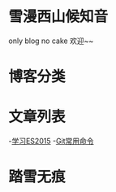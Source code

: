 # 雪漫西山候知音
only blog no cake
欢迎~~

# 博客分类

# 文章列表

  -[学习ES2015](https://github.com/vidding/blog/issues#1)
  -[Git常用命令](https://github.com/vidding/blog/issues/3#issue-165001051)
  
# 踏雪无痕
